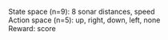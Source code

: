State space (n=9): 8 sonar distances, speed  
Action space (n=5): up, right, down, left, none  
Reward: score  
